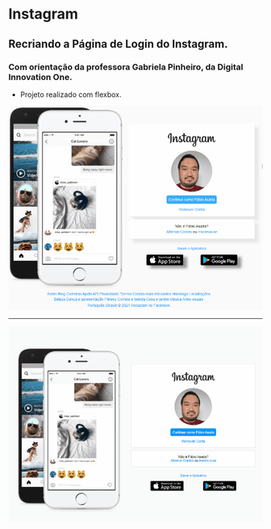 # Instagram

## Recriando a Página de Login do Instagram. 
### Com orientação da professora **Gabriela Pinheiro**, da **Digital Innovation One**.

- Projeto realizado com flexbox.

![Recriação da tela de login do Instagram](https://github.com/FabioAsada/instagram/blob/main/Insta.gif)

---
![Flexbox](https://github.com/FabioAsada/instagram/blob/main/Insta2.gif)
